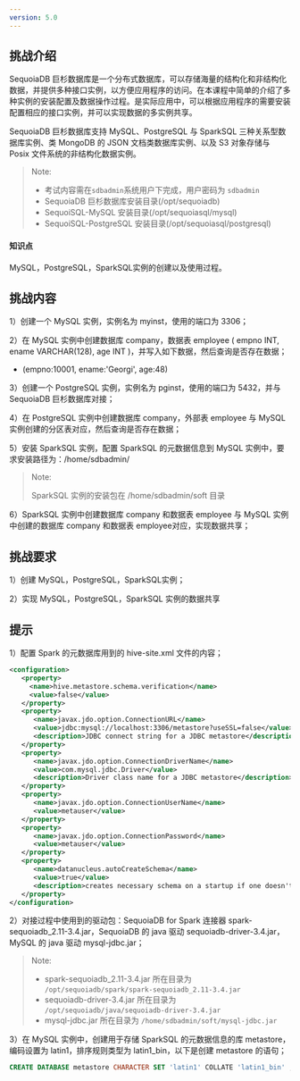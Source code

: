 ```yaml
---
version: 5.0
---
```


## 挑战介绍

SequoiaDB 巨杉数据库是一个分布式数据库，可以存储海量的结构化和非结构化数据，并提供多种接口实例，以方便应用程序的访问。在本课程中简单的介绍了多种实例的安装配置及数据操作过程。是实际应用中，可以根据应用程序的需要安装配置相应的接口实例，并可以实现数据的多实例共享。

SequoiaDB 巨杉数据库支持 MySQL、PostgreSQL 与 SparkSQL 三种关系型数据库实例、类 MongoDB 的 JSON 文档类数据库实例、以及 S3 对象存储与 Posix 文件系统的非结构化数据实例。

> Note:
> - 考试内容需在`sdbadmin`系统用户下完成，用户密码为 `sdbadmin`
> - SequoiaDB 巨杉数据库安装目录(/opt/sequoiadb)
> - SequoiSQL-MySQL 安装目录(/opt/sequoiasql/mysql)
> - SequoiSQL-PostgreSQL 安装目录(/opt/sequoiasql/postgresql)

#### 知识点

MySQL，PostgreSQL，SparkSQL实例的创建以及使用过程。

## 挑战内容

1）创建一个 MySQL 实例，实例名为 myinst，使用的端口为 3306；

2）在 MySQL 实例中创建数据库 company，数据表 employee ( empno INT, ename VARCHAR(128), age INT )，并写入如下数据，然后查询是否存在数据；

 - (empno:10001, ename:'Georgi', age:48)

3）创建一个 PostgreSQL 实例，实例名为 pginst，使用的端口为 5432，并与 SequoiaDB 巨杉数据库对接；

4）在 PostgreSQL 实例中创建数据库 company，外部表 employee 与 MySQL 实例创建的分区表对应，然后查询是否存在数据；

5）安装 SparkSQL 实例，配置 SparkSQL 的元数据信息到 MySQL 实例中，要求安装路径为：/home/sdbadmin/

> Note:
> 
> SparkSQL 实例的安装包在 /home/sdbadmin/soft 目录

6）SparkSQL 实例中创建数据库 company 和数据表 employee 与 MySQL 实例中创建的数据库 company 和数据表 employee对应，实现数据共享；

## 挑战要求

1）创建 MySQL，PostgreSQL，SparkSQL实例；

2）实现 MySQL，PostgreSQL，SparkSQL 实例的数据共享


## 提示

1）配置 Spark 的元数据库用到的 hive-site.xml 文件的内容；

```xml
<configuration>
   <property>
     <name>hive.metastore.schema.verification</name>
     <value>false</value>
   </property>
   <property>
      <name>javax.jdo.option.ConnectionURL</name>
      <value>jdbc:mysql://localhost:3306/metastore?useSSL=false</value>
      <description>JDBC connect string for a JDBC metastore</description>
   </property>
   <property>
      <name>javax.jdo.option.ConnectionDriverName</name>
      <value>com.mysql.jdbc.Driver</value>
      <description>Driver class name for a JDBC metastore</description>
   </property>
   <property>
      <name>javax.jdo.option.ConnectionUserName</name>
      <value>metauser</value>
   </property>
   <property>
      <name>javax.jdo.option.ConnectionPassword</name>
      <value>metauser</value>
   </property>
   <property>
      <name>datanucleus.autoCreateSchema</name>
      <value>true</value>
      <description>creates necessary schema on a startup if one doesn't exist. set this to false, after creating it once</description>
   </property>
</configuration>
```

2）对接过程中使用到的驱动包：SequoiaDB for Spark 连接器 spark-sequoiadb_2.11-3.4.jar，SequoiaDB 的 java 驱动 sequoiadb-driver-3.4.jar，MySQL 的 java 驱动 mysql-jdbc.jar；


> Note:
> 
> - spark-sequoiadb_2.11-3.4.jar 所在目录为 `/opt/sequoiadb/spark/spark-sequoiadb_2.11-3.4.jar`
> - sequoiadb-driver-3.4.jar 所在目录为 `/opt/sequoiadb/java/sequoiadb-driver-3.4.jar`
> - mysql-jdbc.jar 所在目录为 `/home/sdbadmin/soft/mysql-jdbc.jar`


3）在 MySQL 实例中，创建用于存储 SparkSQL 的元数据信息的库 metastore，编码设置为 latin1，排序规则类型为 latin1_bin，以下是创建 metastore 的语句；

```sql
CREATE DATABASE metastore CHARACTER SET 'latin1' COLLATE 'latin1_bin' ;
```


<!--

5）解压 Spark 安装包，解压路径为 /home/sdbadmin/spark-2.4.4-bin-hadoop2.7 ；

> Note:
> 
> SparkSQL 实例的安装包在 /home/sdbadmin/soft 目录

6）在 MySQL 实例中，创建用于存储 SparkSQL 的元数据信息的库 metastore，编码设置为 latin1，排序规则类型为 latin1_bin，以下是创建 metastore 的语句；

```sql
CREATE DATABASE metastore CHARACTER SET 'latin1' COLLATE 'latin1_bin' ;
```

7）创建 metauser 用户，密码为 metauser；

8）赋予 metauser 所有权限；

9）配置 sdbadmin 用户 ssh 免密；

10）配置 spark-env.sh ；

11）配置 Spark 的元数据库，以下是 hive-site.xml 文件的内容；

```xml
<configuration>
   <property>
     <name>hive.metastore.schema.verification</name>
     <value>false</value>
   </property>
   <property>
      <name>javax.jdo.option.ConnectionURL</name>
      <value>jdbc:mysql://localhost:3306/metastore?useSSL=false</value>
      <description>JDBC connect string for a JDBC metastore</description>
   </property>
   <property>
      <name>javax.jdo.option.ConnectionDriverName</name>
      <value>com.mysql.jdbc.Driver</value>
      <description>Driver class name for a JDBC metastore</description>
   </property>
   <property>
      <name>javax.jdo.option.ConnectionUserName</name>
      <value>metauser</value>
   </property>
   <property>
      <name>javax.jdo.option.ConnectionPassword</name>
      <value>metauser</value>
   </property>
   <property>
      <name>datanucleus.autoCreateSchema</name>
      <value>true</value>
      <description>creates necessary schema on a startup if one doesn't exist. set this to false, after creating it once</description>
   </property>
</configuration>
```

12）拷贝 SequoiaDB for Spark 连接器 spark-sequoiadb_2.11-3.4.jar，SequoiaDB 的 java 驱动 sequoiadb-driver-3.4.jar，MySQL 的 java 驱动 mysql-jdbc.jar；

> Note:
> 
> - spark-sequoiadb_2.11-3.4.jar 所在目录为 `/opt/sequoiadb/spark/spark-sequoiadb_2.11-3.4.jar`
> - sequoiadb-driver-3.4.jar 所在目录为 `/opt/sequoiadb/java/sequoiadb-driver-3.4.jar`
> - mysql-jdbc.jar 所在目录为 `/home/sdbadmin/soft/mysql-jdbc.jar`

13）启动 Spark；

14）在 SparkSQL 中创建数据库名为 company，表名为 employee，然后查询是否存在数据；

> Note:
>
> 使用 spark-sql 客户端进行 SparkSQL 的操作


## 示例代码

#### 切换用户

```shell
su - sdbadmin
```

> Note:
>
> sdbadmin 用户的密码为 sdbadmin

#### MySQL实例

1）创建 myinst 实例，监听的端口为 3306；

```shell
/opt/sequoiasql/mysql/bin/sdb_sql_ctl addinst myinst -D /opt/sequoiasql/mysql/database/3306 -p 3306
```

2）登录 MySQL Shell；

```shell
/opt/sequoiasql/mysql/bin/mysql -h127.0.0.1 -P3306 -uroot 
```

3）创建 company 数据库，并切换至该数据库；

```sql
CREATE DATABASE company ;
USE company ;
```

4）创建 employee 数据表；

```sql
CREATE TABLE employee (empno INT, ename VARCHAR(128), age INT) ;
```

5）插入数据；

```sql
INSERT INTO employee (empno, ename, age) VALUES (10001, "Georgi", 48) ;
```

6）查询数据是否存在；

```sql
SELECT * FROM employee;
```

7）退出 MySQL Shell

```sql
\q
```

#### PostgreSQL实例

1）创建 PostgreSQL 实例；

```shell
/opt/sequoiasql/postgresql/bin/sdb_sql_ctl addinst pginst -D /opt/sequoiasql/postgresql/database/5432 -p 5432
```

2）启动 pginst 实例；

```shell
/opt/sequoiasql/postgresql/bin/sdb_sql_ctl start pginst
```

3）创建 company 库；

```shell
/opt/sequoiasql/postgresql/bin/sdb_sql_ctl createdb company pginst
```

4）进入 PostgreSQL shell；

```shell
/opt/sequoiasql/postgresql/bin/psql -p 5432 company
```

5）加载SequoiaDB连接驱动；

```sql
CREATE EXTENSION sdb_fdw ;
```

6）配置与SequoiaDB连接参数；

```sql
CREATE SERVER sdb_server FOREIGN DATA WRAPPER sdb_fdw 
OPTIONS (address '127.0.0.1', service '11810', preferedinstance 'A', transaction 'on') ;
```

7）创建 company 数据库外表；

```sql
CREATE FOREIGN TABLE employee (
  empno integer, 
  ename text,
  age integer
) SERVER sdb_server 
OPTIONS (collectionspace 'company', collection 'employee', decimal 'on') ;
```

8）更新表的统计信息；

```sql
ANALYZE employee ;
```

9）查询 employee 表中的数据；

```sql
SELECT * FROM employee ;
```

10）退出 PostgreSQL shell；

```sql
\q
```

#### SparkSQL实例

1）使用 MySQL Shell 连接 SequoiaDB-MySQL 实例；

```shell
/opt/sequoiasql/mysql/bin/mysql -h 127.0.0.1 -P 3306 -u root
```

2）创建 metauser 用户；

```sql
CREATE USER 'metauser'@'%' IDENTIFIED BY 'metauser' ;
```

3）给 metauser 用户授权；

```sql
GRANT ALL ON *.* TO 'metauser'@'%' ;
```

4）刷新权限；

```sql
FLUSH PRIVILEGES ;
```

5）创建元数据库 metasore；

```sql
CREATE DATABASE metastore CHARACTER SET 'latin1' COLLATE 'latin1_bin' ;
```

6）退出 MySQL Shell；

```sql
\q
```

7）进入安装包存放目录；

```shell
cd /home/sdbadmin/soft
```

8）解压安装包；

```shell
tar -zxvf spark-2.4.4-bin-hadoop2.7.tar.gz -C /home/sdbadmin
```

9）执行ssh-keygen生成公钥和密钥，执行后连续回车即可；

```shell
ssh-keygen -t rsa
```

10）执行 ssh-copy-id，把公钥拷贝到本机的 sdbadmin 用户；

```shell
ssh-copy-id  sdbadmin@`hostname`
```

>
>Note:
>
> 用户 sdbadmin 的密码是：`sdbadmin`


12）进入 Spark 的配置目录；

```shell
cd /home/sdbadmin/spark-2.4.4-bin-hadoop2.7/conf
```

13）从模板中拷贝 spark-env.sh 文件；

```shell
cp spark-env.sh.template spark-env.sh
```

14）设置 Spark 实例的 Master；

```shell
echo "SPARK_MASTER_HOST=`hostname`" >> spark-env.sh
```

15）查看 spark-env.sh 文件是否设置成功；

```shell
cat spark-env.sh
```

16）创建设置元数据数据库配置文件 hive-site.xml；

```shell
cat > /home/sdbadmin/spark-2.4.4-bin-hadoop2.7/conf/hive-site.xml << EOF
<configuration>
   <property>
     <name>hive.metastore.schema.verification</name>
     <value>false</value>
   </property>
   <property>
      <name>javax.jdo.option.ConnectionURL</name>
      <value>jdbc:mysql://localhost:3306/metastore?useSSL=false</value>
      <description>JDBC connect string for a JDBC metastore</description>
   </property>
   <property>
      <name>javax.jdo.option.ConnectionDriverName</name>
      <value>com.mysql.jdbc.Driver</value>
      <description>Driver class name for a JDBC metastore</description>
   </property>
   <property>
      <name>javax.jdo.option.ConnectionUserName</name>
      <value>metauser</value>
   </property>
   <property>
      <name>javax.jdo.option.ConnectionPassword</name>
      <value>metauser</value>
   </property>
   <property>
      <name>datanucleus.autoCreateSchema</name>
      <value>true</value>
      <description>creates necessary schema on a startup if one doesn't exist. set this to false, after creating it once</description>
   </property>
</configuration>
EOF
```

17）检查是否创建成功；

```shell
cat /home/sdbadmin/spark-2.4.4-bin-hadoop2.7/conf/hive-site.xml
```

18）拷贝 spark-sequoiadb.jar 驱动连接器；

```shell
cp /opt/sequoiadb/java/sequoiadb-driver-3.4.jar  /home/sdbadmin/spark-2.4.4-bin-hadoop2.7/jars/
```

19）拷贝 SequoiaDB 的 java 驱动 sequoiadb.jar；

```shell
cp /opt/sequoiadb/spark/spark-sequoiadb_2.11-3.4.jar  /home/sdbadmin/spark-2.4.4-bin-hadoop2.7/jars/
```

20）拷贝 MySQL 的 java 驱动 mysql-jdbc.jar；

```shell
cp /home/sdbadmin/soft/mysql-jdbc.jar  /home/sdbadmin/spark-2.4.4-bin-hadoop2.7/jars/  
```

21）进入 Spark 的安装目录；

```
cd /home/sdbadmin/spark-2.4.4-bin-hadoop2.7
```

22）启动 Spark；

```shell
sbin/start-all.sh
```

23）查看 Spark 的 master 和 worker 是否启动完成；

```shell
jps
```

24）配置 spark-sql 日志输出；

```shell
cat > /home/sdbadmin/spark-2.4.4-bin-hadoop2.7/conf/log4j.properties << EOF
# Set everything to be logged to the console
log4j.rootCategory=ERROR, console
log4j.appender.console=org.apache.log4j.ConsoleAppender
log4j.appender.console.target=System.err
log4j.appender.console.layout=org.apache.log4j.PatternLayout
log4j.appender.console.layout.ConversionPattern=%d{yy/MM/dd HH:mm:ss} %p %c{1}: %m%n

log4j.logger.org.apache.spark.repl.Main=WARN

log4j.logger.org.spark_project.jetty=WARN
log4j.logger.org.spark_project.jetty.util.component.AbstractLifeCycle=ERROR
log4j.logger.org.apache.spark.repl.SparkIMain$exprTyper=INFO
log4j.logger.org.apache.spark.repl.SparkILoop$SparkILoopInterpreter=INFO
log4j.logger.org.apache.parquet=ERROR
log4j.logger.parquet=ERROR

log4j.logger.org.apache.hadoop.hive.metastore.RetryingHMSHandler=FATAL
log4j.logger.org.apache.hadoop.hive.ql.exec.FunctionRegistry=ERROR
EOF
```

25）检查日志输出配置是否成功；

```shell
cat /home/sdbadmin/spark-2.4.4-bin-hadoop2.7/conf/log4j.properties
```

26) 启动 spark-sql 客户端；

```shell
bin/spark-sql
```

27）创建 company 数据库；

```sql
CREATE DATABASE company ;
USE company ;
```

28）创建映射表；

```sql
CREATE TABLE company.employee (
empno INT,
ename STRING,
age INT
) USING com.sequoiadb.spark OPTIONS (host 'localhost:11810', collectionspace 'company', collection 'employee', username '', password '') ;
```

29）测试运行 sql；

```sql
SELECT * FROM company.employee ;
```

30）退出 spark-sql 客户端；

```sql
exit ;
```
-->
